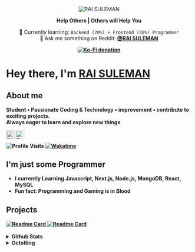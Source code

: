 <p align="center">
  <img src="https://capsule-render.vercel.app/api?type=waving&color=auto&height=200&section=header&text=RAI%20SULEMAN&fontSize=50&animation=fadeIn&fontAlignY=35&descAlignY=45" alt="RAI SULEMAN"></img>
</p>

<p align="center">
  <strong>Help Others | Others will Help You</strong>
</p>

<p align="center">
  🌱 Currently learning: <code>Backend (70%) + Frontend (30%) Programmer</code><br>
  💬 Ask me something on Reddit: <strong><a href="https://www.reddit.com/user/reddit_suleman/">@RAI SULEMAN</a><br>
</p>
<p align="center">
  <a href="https://ko-fi.com/raisuleman">
    <img alt="Ko-Fi donation" src="https://ko-fi.com/img/githubbutton_sm.svg">
  </a>
</p>

# Hey there, I'm [RAI SULEMAN]("#")

## About me

Student • Passionate Coding & Technology • improvement • contribute to exciting projects.<br>
Always eager to learn and explore new things

<a href="https://discord.com/invite/Hm7cy4qmfZ">
  <img align="left" alt="Discord" width="23px" src="https://cdn.simpleicons.org/discord">
</a>

<a href="https://www.reddit.com/user/reddit_suleman/">
  <img align="left" alt="Twitter" width="23px" src="https://cdn.simpleicons.org/reddit">
</a>
<br>
<p>
  <img align="center" src="https://komarev.com/ghpvc/?username=github-suleman" alt="Profile Visits">
  <a href="https://wakatime.com/@HerrErde">
    <img align="center" src="https://wakatime.com/badge/user/6188509a-8ffb-4e0e-a9f2-7a16c8090af2.svg" alt="Wakatime" />
  </a>
</p>

## I'm just some Programmer

- I currently Learning Javascript, Next.js, Node.js, MongoDB, React, MySQL
- Fun fact: Programming and Gaming is in Blood

## Projects


<a href="https://github.com/github-suleman/Decepticons-hexarmy">
  <img align="top" src="https://github-readme-stats.vercel.app/api/pin/?username=github-suleman&repo=Decepticons-hexarmy&theme=tokyonight" alt="Readme Card">
</a>

<a href="https://github.com/github-suleman/Spidey-web-cursor-effect">
  <img align="top" src="https://github-readme-stats.vercel.app/api/pin/?username=github-suleman&repo=Spidey-web-cursor-effect&theme=tokyonight" alt="Readme Card">
</a>
<br><br>
<details>
  <summary>Github Stats</summary>
  <div>
    <p>
      <img align="top" src="https://github-readme-streak-stats.herokuapp.com/?user=github-suleman&&theme=tokyonight" alt="Github Streak">
      <img src="https://github-readme-stats.vercel.app/api?username=github-suleman&show_icons=true&theme=tokyonight" alt="Github Stats">
      <img src="https://github-readme-stats.vercel.app/api/top-langs/?username=github-suleman&theme=tokyonight" alt="Top Languages">
  </div>
</details>

<details>
  <summary>OctoRing</summary>
<table><tbody><tr><td><a href="https://octo-ring.com/"><img src="https://octo-ring.com/static/img/widget/top.png" width="99%" alt="Octo Ring logo" align="top"></a><br><a href="https://octo-ring.com/p/github-suleman/prev"><img src="https://octo-ring.com/static/img/widget/prev.png" width="33%" alt="previous" align="top" title="previous profile"></a><a href="https://octo-ring.com/p/github-suleman/random"><img src="https://octo-ring.com/static/img/widget/random.png" width="33%" alt="random" align="top" title="random profile"></a><a href="https://octo-ring.com/p/github-suleman/next"><img src="https://octo-ring.com/static/img/widget/next.png" width="33%" alt="next" align="top" title="next profile"></a><br><a href="https://octo-ring.com/"><img src="https://octo-ring.com/static/img/widget/bottom.png" width="99%" alt="check out other GitHub profiles in the Octo Ring" align="top"></a></td></tr></tbody></table>
</details>
